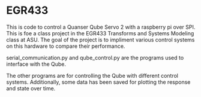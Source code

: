 # EGR433

This is code to control a Quanser Qube Servo 2 with a raspberry pi over SPI. This is foe a class project in the EGR433 Transforms and Systems Modeling class at ASU. The goal of the project is to impliment various control systems on this hardware to compare their performance.

serial_communication.py and qube_control.py are the programs used to interface with the Qube.

The other programs are for controlling the Qube with different control systems. Additionally, some data has been saved for plotting the response and state over time.